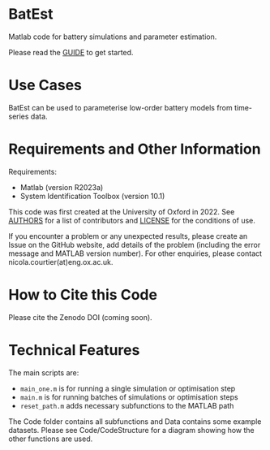 # BatEst

Matlab code for battery simulations and parameter estimation.

Please read the [GUIDE](GUIDE.md) to get started.


# Use Cases

BatEst can be used to parameterise low-order battery models from time-series data.


# Requirements and Other Information

Requirements:
- Matlab (version R2023a)
- System Identification Toolbox (version 10.1)

This code was first created at the University of Oxford in 2022. See [AUTHORS](AUTHORS.md) for a list of contributors and [LICENSE](LICENSE) for the conditions of use.

If you encounter a problem or any unexpected results, please create an Issue on the GitHub website, add details of the problem (including the error message and MATLAB version number). For other enquiries, please contact nicola.courtier(at)eng.ox.ac.uk.


# How to Cite this Code

Please cite the Zenodo DOI (coming soon).


# Technical Features

The main scripts are:
- `main_one.m` is for running a single simulation or optimisation step
- `main.m` is for running batches of simulations or optimisation steps
- `reset_path.m` adds necessary subfunctions to the MATLAB path

The Code folder contains all subfunctions and Data contains some example datasets. Please see Code/CodeStructure for a diagram showing how the other functions are used.
